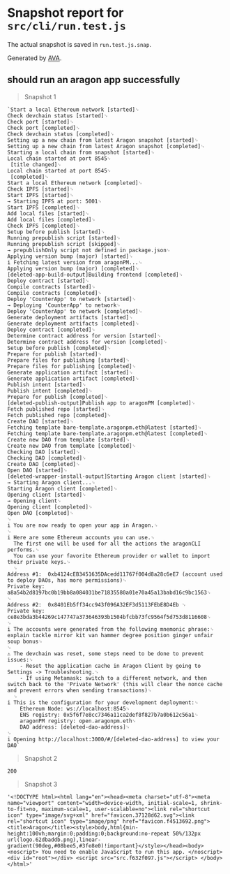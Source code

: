 # Snapshot report for `src/cli/run.test.js`

The actual snapshot is saved in `run.test.js.snap`.

Generated by [AVA](https://ava.li).

## should run an aragon app successfully

> Snapshot 1

    `Start a local Ethereum network [started]␊
    Check devchain status [started]␊
    Check port [started]␊
    Check port [completed]␊
    Check devchain status [completed]␊
    Setting up a new chain from latest Aragon snapshot [started]␊
    Setting up a new chain from latest Aragon snapshot [completed]␊
    Starting a local chain from snapshot [started]␊
    Local chain started at port 8545␊
     [title changed]␊
    Local chain started at port 8545␊
     [completed]␊
    Start a local Ethereum network [completed]␊
    Check IPFS [started]␊
    Start IPFS [started]␊
    → Starting IPFS at port: 5001␊
    Start IPFS [completed]␊
    Add local files [started]␊
    Add local files [completed]␊
    Check IPFS [completed]␊
    Setup before publish [started]␊
    Running prepublish script [started]␊
    Running prepublish script [skipped]␊
    → prepublishOnly script not defined in package.json␊
    Applying version bump (major) [started]␊
    i Fetching latest version from aragonPM...␊
    Applying version bump (major) [completed]␊
    [deleted-app-build-output]Building frontend [completed]␊
    Deploy contract [started]␊
    Compile contracts [started]␊
    Compile contracts [completed]␊
    Deploy 'CounterApp' to network [started]␊
    → Deploying 'CounterApp' to network␊
    Deploy 'CounterApp' to network [completed]␊
    Generate deployment artifacts [started]␊
    Generate deployment artifacts [completed]␊
    Deploy contract [completed]␊
    Determine contract address for version [started]␊
    Determine contract address for version [completed]␊
    Setup before publish [completed]␊
    Prepare for publish [started]␊
    Prepare files for publishing [started]␊
    Prepare files for publishing [completed]␊
    Generate application artifact [started]␊
    Generate application artifact [completed]␊
    Publish intent [started]␊
    Publish intent [completed]␊
    Prepare for publish [completed]␊
    [deleted-publish-output]Publish app to aragonPM [completed]␊
    Fetch published repo [started]␊
    Fetch published repo [completed]␊
    Create DAO [started]␊
    Fetching template bare-template.aragonpm.eth@latest [started]␊
    Fetching template bare-template.aragonpm.eth@latest [completed]␊
    Create new DAO from template [started]␊
    Create new DAO from template [completed]␊
    Checking DAO [started]␊
    Checking DAO [completed]␊
    Create DAO [completed]␊
    Open DAO [started]␊
    [deleted-wrapper-install-output]Starting Aragon client [started]␊
    → Starting Aragon client...␊
    Starting Aragon client [completed]␊
    Opening client [started]␊
    → Opening client␊
    Opening client [completed]␊
    Open DAO [completed]␊
    ␊
    i You are now ready to open your app in Aragon.␊
    ␊
    i Here are some Ethereum accounts you can use.␊
      The first one will be used for all the actions the aragonCLI performs.␊
      You can use your favorite Ethereum provider or wallet to import their private keys.␊
      ␊
    Address #1:  0xb4124cEB3451635DAcedd11767f004d8a28c6eE7 (account used to deploy DAOs, has more permissions)␊
    Private key: a8a54b2d8197bc0b19bb8a084031be71835580a01e70a45a13babd16c9bc1563␊
    ␊
    Address #2:  0x8401Eb5ff34cc943f096A32EF3d5113FEbE8D4Eb ␊
    Private key: ce8e3bda3b44269c147747a373646393b1504bfcbb73fc9564f5d753d8116608␊
    ␊
    i The accounts were generated from the following mnemonic phrase:␊
    explain tackle mirror kit van hammer degree position ginger unfair soup bonus␊
    ␊
    ⚠ The devchain was reset, some steps need to be done to prevent issues:␊
        - Reset the application cache in Aragon Client by going to Settings -> Troubleshooting.␊
        - If using Metamask: switch to a different network, and then switch back to the 'Private Network' (this will clear the nonce cache and prevent errors when sending transactions)␊
      ␊
    i This is the configuration for your development deployment:␊
        Ethereum Node: ws://localhost:8545␊
        ENS registry: 0x5f6f7e8cc7346a11ca2def8f827b7a0b612c56a1␊
        aragonPM registry: open.aragonpm.eth␊
        DAO address: [deleted-dao-address]␊
    ␊
    i Opening http://localhost:3000/#/[deleted-dao-address] to view your DAO`

> Snapshot 2

    200

> Snapshot 3

    '<!DOCTYPE html><html lang="en"><head><meta charset="utf-8"><meta name="viewport" content="width=device-width, initial-scale=1, shrink-to-fit=no, maximum-scale=1, user-scalable=no"><link rel="shortcut icon" type="image/svg+xml" href="favicon.37128d62.svg"><link rel="shortcut icon" type="image/png" href="favicon.f4513692.png"><title>Aragon</title><style>body,html{min-height:100vh;margin:0;padding:0;background:no-repeat 50%/132px url(logo.62dbaddb.png),linear-gradient(90deg,#08bee5,#3fe8e0)!important}</style></head><body> <noscript> You need to enable JavaScript to run this app. </noscript> <div id="root"></div> <script src="src.f632f097.js"></script> </body></html>'

